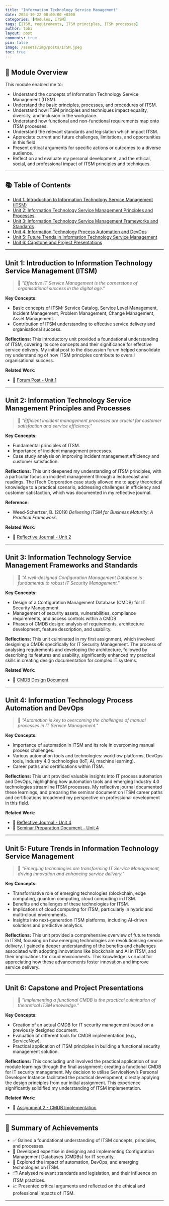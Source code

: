 ```yaml
---
title: "Information Technology Service Management"
date: 2024-10-22 08:00:00 +0200
categories: [Modules, ITSM]
tags: [ITSM, requirements, ITSM principles, ITSM processes]
author: tobi
layout: post
comments: true
pin: false
image: /assets/img/posts/ITSM.jpeg
toc: true
---
```


## 🎯 Module Overview

This module enabled me to:

- Understand the concepts of Information Technology Service Management (ITSM).
- Understand the basic principles, processes, and procedures of ITSM.
- Understand how ITSM principles and techniques impact equality, diversity, and inclusion in the workplace.
- Understand how functional and non-functional requirements map onto ITSM processes.
- Understand the relevant standards and legislation which impact ITSM.
- Appreciate current and future challenges, limitations, and opportunities in this field.
- Present critical arguments for specific actions or outcomes to a diverse audience.
- Reflect on and evaluate my personal development, and the ethical, social, and professional impact of ITSM principles and techniques.

---

## 📚 Table of Contents

- [Unit 1: Introduction to Information Technology Service Management (ITSM)](#unit-1-introduction-to-information-technology-service-management-itsm)
- [Unit 2: Information Technology Service Management Principles and Processes](#unit-2-information-technology-service-management-principles-and-processes)
- [Unit 3: Information Technology Service Management Frameworks and Standards](#unit-3-information-technology-service-management-frameworks-and-standards)
- [Unit 4: Information Technology Process Automation and DevOps](#unit-4-information-technology-process-automation-and-devops)
- [Unit 5: Future Trends in Information Technology Service Management](#unit-5-future-trends-in-information-technology-service-management)
- [Unit 6: Capstone and Project Presentations](#unit-6-capstone-and-project-presentations)

---

## Unit 1: Introduction to Information Technology Service Management (ITSM)

> 💬 *"Effective IT Service Management is the cornerstone of organisational success in the digital age."*

**Key Concepts:**
- Basic concepts of ITSM: Service Catalog, Service Level Management, Incident Management, Problem Management, Change Management, Asset Management.
- Contribution of ITSM understanding to effective service delivery and organisational success.

**Reflections:**
This introductory unit provided a foundational understanding of ITSM, covering its core concepts and their significance for effective service delivery. My initial post to the discussion forum helped consolidate my understanding of how ITSM principles contribute to overall organisational success.

**Related Work:**
- 📄 [Forum Post - Unit 1](https://github.com/TobiZeier/UoEO_MSc_EIM/blob/main/Module3_Information_Technology_Service_Management/Unit1-ForumPost.pdf)

---

## Unit 2: Information Technology Service Management Principles and Processes

> 💬 *"Efficient incident management processes are crucial for customer satisfaction and service efficiency."*

**Key Concepts:**
- Fundamental principles of ITSM.
- Importance of incident management processes.
- Case study analysis on improving incident management efficiency and customer satisfaction.

**Reflections:**
This unit deepened my understanding of ITSM principles, with a particular focus on incident management through a lecturecast and readings. The iTech Corporation case study allowed me to apply theoretical knowledge to a practical scenario, addressing challenges in efficiency and customer satisfaction, which was documented in my reflective journal.

**Reference:**
- Weed-Schertzer, B. (2019) *Delivering ITSM for Business Maturity: A Practical Framework*.

**Related Work:**
- 📄 [Reflective Journal - Unit 2](https://github.com/TobiZeier/UoEO_MSc_EIM/blob/main/Module3_Information_Technology_Service_Management/Unit2-ReflectiveJournal.pdf)

---

## Unit 3: Information Technology Service Management Frameworks and Standards

> 💬 *"A well-designed Configuration Management Database is fundamental to robust IT Security Management."*

**Key Concepts:**
- Design of a Configuration Management Database (CMDB) for IT Security Management.
- Management of security assets, vulnerabilities, compliance requirements, and access controls within a CMDB.
- Phases of CMDB design: analysis of requirements, architecture development, feature description, and usability.

**Reflections:**
This unit culminated in my first assignment, which involved designing a CMDB specifically for IT Security Management. The process of analysing requirements and developing the architecture, followed by describing its features and usability, significantly enhanced my practical skills in creating design documentation for complex IT systems.

**Related Work:**
- 📄 [CMDB Design Document](https://github.com/TobiZeier/UoEO_MSc_EIM/blob/main/Module3_Information_Technology_Service_Management/TobiasZeierCMDB_Design-111124.pdf)

---

## Unit 4: Information Technology Process Automation and DevOps

> 💬 *"Automation is key to overcoming the challenges of manual processes in IT Service Management."*

**Key Concepts:**
- Importance of automation in ITSM and its role in overcoming manual process challenges.
- Various automation tools and technologies: workflow platforms, DevOps tools, Industry 4.0 technologies (IoT, AI, machine learning).
- Career paths and certifications within ITSM.

**Reflections:**
This unit provided valuable insights into IT process automation and DevOps, highlighting how automation tools and emerging Industry 4.0 technologies streamline ITSM processes. My reflective journal documented these learnings, and preparing the seminar document on ITSM career paths and certifications broadened my perspective on professional development in this field.

**Related Work:**
- 📄 [Reflective Journal - Unit 4](https://github.com/TobiZeier/UoEO_MSc_EIM/blob/main/Module3_Information_Technology_Service_Management/Unit4-ReflectiveJournal.pdf)
- 📄 [Seminar Preparation Document - Unit 4](https://github.com/TobiZeier/UoEO_MSc_EIM/blob/main/Module3_Information_Technology_Service_Management/Unit4-SeminarPrep.pdf)

---

## Unit 5: Future Trends in Information Technology Service Management

> 💬 *"Emerging technologies are transforming IT Service Management, driving innovation and enhancing service delivery."*

**Key Concepts:**
- Transformative role of emerging technologies (blockchain, edge computing, quantum computing, cloud computing) in ITSM.
- Benefits and challenges of these technologies for ITSM.
- Implications of cloud computing for ITSM, particularly in hybrid and multi-cloud environments.
- Insights into next-generation ITSM platforms, including AI-driven solutions and predictive analytics.

**Reflections:**
This unit provided a comprehensive overview of future trends in ITSM, focusing on how emerging technologies are revolutionising service delivery. I gained a deeper understanding of the benefits and challenges associated with adopting innovations like blockchain and AI in ITSM, and their implications for cloud environments. This knowledge is crucial for appreciating how these advancements foster innovation and improve service delivery.

---

## Unit 6: Capstone and Project Presentations

> 💬 *"Implementing a functional CMDB is the practical culmination of theoretical ITSM knowledge."*

**Key Concepts:**
- Creation of an actual CMDB for IT security management based on a previously designed document.
- Evaluation of different tools for CMDB implementation (e.g., ServiceNow).
- Practical application of ITSM principles in building a functional security management solution.

**Reflections:**
This concluding unit involved the practical application of our module learnings through the final assignment: creating a functional CMDB for IT security management. My decision to utilise ServiceNow’s Personal Developer Instance facilitated the practical development, directly applying the design principles from our initial assignment. This experience significantly solidified my understanding of ITSM implementation.

**Related Work:**
- 📁 [Assignment 2 - CMDB Implementation](https://github.com/TobiZeier/UoEO_MSc_EIM/tree/main/Module3_Information_Technology_Service_Management/Assignment2)

---

## 🏁 Summary of Achievements

- ✅ Gained a foundational understanding of ITSM concepts, principles, and processes.
- 💬 Developed expertise in designing and implementing Configuration Management Databases (CMDBs) for IT security.
- 🧠 Explored the impact of automation, DevOps, and emerging technologies on ITSM.
- 🗂 Analysed relevant standards and legislation, and their influence on ITSM practices.
- 📈 Presented critical arguments and reflected on the ethical and professional impacts of ITSM.

---